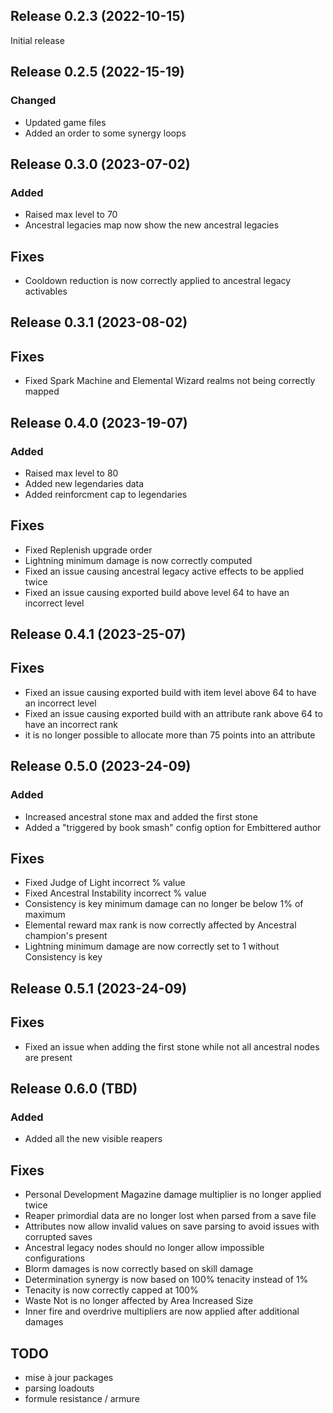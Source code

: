 ## Release 0.2.3 (2022-10-15)
Initial release

## Release 0.2.5 (2022-15-19)
### Changed
- Updated game files
- Added an order to some synergy loops

## Release 0.3.0 (2023-07-02)
### Added
- Raised max level to 70
- Ancestral legacies map now show the new ancestral legacies
## Fixes
- Cooldown reduction is now correctly applied to ancestral legacy activables

## Release 0.3.1 (2023-08-02)
## Fixes
- Fixed Spark Machine and Elemental Wizard realms not being correctly mapped

## Release 0.4.0  (2023-19-07)
### Added
- Raised max level to 80
- Added new legendaries data
- Added reinforcment cap to legendaries
## Fixes
- Fixed Replenish upgrade order 
- Lightning minimum damage is now correctly computed
- Fixed an issue causing ancestral legacy active effects to be applied twice
- Fixed an issue causing exported build above level 64 to have an incorrect level

## Release 0.4.1 (2023-25-07)
## Fixes
- Fixed an issue causing exported build with item level above 64 to have an incorrect level
- Fixed an issue causing exported build with an attribute rank above 64 to have an incorrect rank
- it is no longer possible to allocate more than 75 points into an attribute

## Release 0.5.0 (2023-24-09)
### Added
- Increased ancestral stone max and added the first stone
- Added a "triggered by book smash" config option for Embittered author
## Fixes
- Fixed Judge of Light incorrect % value
- Fixed Ancestral Instability incorrect % value
- Consistency is key minimum damage can no longer be below 1% of maximum
- Elemental reward max rank is now correctly affected by Ancestral champion's present
- Lightning minimum damage are now correctly set to 1 without Consistency is key

## Release 0.5.1 (2023-24-09)
## Fixes
- Fixed an issue when adding the first stone while not all ancestral nodes are present

## Release 0.6.0 (TBD)
### Added
- Added all the new visible reapers
## Fixes
- Personal Development Magazine damage multiplier is no longer applied twice
- Reaper primordial data are no longer lost when parsed from a save file
- Attributes now allow invalid values on save parsing to avoid issues with corrupted saves
- Ancestral legacy nodes should no longer allow impossible configurations
- Blorm damages is now correctly based on skill damage
- Determination synergy is now based on 100% tenacity instead of 1%
- Tenacity is now correctly capped at 100%
- Waste Not is no longer affected by Area Increased Size
- Inner fire and overdrive multipliers are now applied after additional damages

## TODO
- mise à jour packages
- parsing loadouts
- formule resistance / armure
